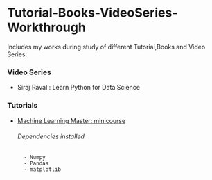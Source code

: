 # Tutorial-Books-VideoSeries-Workthrough
Includes my works during study of different Tutorial,Books and Video Series.

### Video Series
- Siraj Raval : Learn Python for Data Science

### Tutorials
- [Machine Learning Master: minicourse](https://machinelearningmastery.com/python-machine-learning-mini-course/)
    ###### Dependencies installed
        - Numpy
        - Pandas
        - matplotlib
